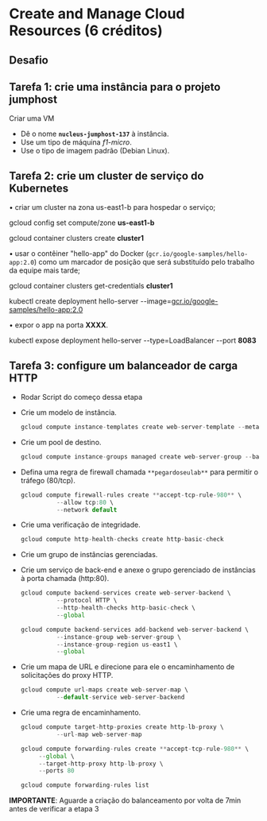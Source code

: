 # Create and Manage Cloud Resources (6 créditos)

## Desafio

## ****Tarefa 1: crie uma instância para o projeto jumphost****

Criar uma VM

- Dê o nome **`nucleus-jumphost-137`** à instância.
- Use um tipo de máquina *f1-micro*.
- Use o tipo de imagem padrão (Debian Linux).

## ****Tarefa 2: crie um cluster de serviço do Kubernetes****

• criar um cluster na zona us-east1-b para hospedar o serviço;

gcloud config set compute/zone **us-east1-b**

gcloud container clusters create **cluster1**

• usar o contêiner "hello-app" do Docker (`gcr.io/google-samples/hello-app:2.0`) como um marcador de posição que será substituído pelo trabalho da equipe mais tarde;

gcloud container clusters get-credentials **cluster1** 

kubectl create deployment hello-server --image=[gcr.io/google-samples/hello-app:2.0](http://gcr.io/google-samples/hello-app:2.0)

• expor o app na porta **XXXX**.

kubectl expose deployment hello-server --type=LoadBalancer --port **8083**

## ****Tarefa 3: configure um balanceador de carga HTTP****

- Rodar Script do começo dessa etapa
    
    
- Crie um modelo de instância.
    
    ```jsx
    gcloud compute instance-templates create web-server-template --metadata-from-file startup-script=startup.sh --network default --machine-type g1-small --region us-east1
    ```
    
- Crie um pool de destino.
    
    ```jsx
    gcloud compute instance-groups managed create web-server-group --base-instance-name web-server --size 2 --template web-server-template --region us-east1
    ```
    
- Defina uma regra de firewall chamada `**pegardoseulab**` para permitir o tráfego (80/tcp).
    ```jsx
    gcloud compute firewall-rules create **accept-tcp-rule-980** \
              --allow tcp:80 \
              --network default
    
    ```
- Crie uma verificação de integridade.
    ```jsx
    gcloud compute http-health-checks create http-basic-check
    ```
- Crie um grupo de instâncias gerenciadas.
- Crie um serviço de back-end e anexe o grupo gerenciado de instâncias à porta chamada (http:80).
    
    ```jsx
    gcloud compute backend-services create web-server-backend \
              --protocol HTTP \
              --http-health-checks http-basic-check \
              --global
    ```
    
    ```jsx
    gcloud compute backend-services add-backend web-server-backend \
              --instance-group web-server-group \
              --instance-group-region us-east1 \
              --global
    ```
- Crie um mapa de URL e direcione para ele o encaminhamento de solicitações do proxy HTTP.
    
    ```jsx
    gcloud compute url-maps create web-server-map \
              --default-service web-server-backend
    ```
- Crie uma regra de encaminhamento.
    ```jsx
    gcloud compute target-http-proxies create http-lb-proxy \
              --url-map web-server-map
    ```
    ```jsx
    gcloud compute forwarding-rules create **accept-tcp-rule-980** \
         --global \
         --target-http-proxy http-lb-proxy \
         --ports 80
    ```
    ```jsx
    gcloud compute forwarding-rules list
    ```
**IMPORTANTE**: Aguarde a criação do balanceamento por volta de 7min antes de verificar a etapa 3